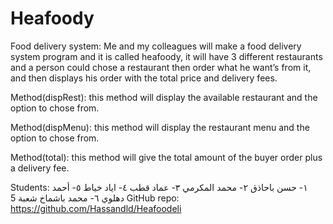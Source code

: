 # Heafoody

Food delivery system:
Me and my colleagues will make a food delivery system program and it is called heafoody, it will have 3 different restaurants and a person could chose a restaurant then order what he want’s from it, and then displays his order with the total price and delivery fees.

Method(dispRest): this method will display the available restaurant and the option to chose from.

Method(dispMenu): this method will display the restaurant menu and the option to chose from.

Method(total): this method will give the total amount of the buyer order plus a delivery fee.

Students:
١- حسن باحاذق
٢- محمد المكرمي
٣- عماد قطب
٤- اياد خياط
٥- أحمد دهلوي
٦- محمد باشماخ
شعبة 5
GitHub repo:
https://github.com/Hassandld/Heafoodeli

